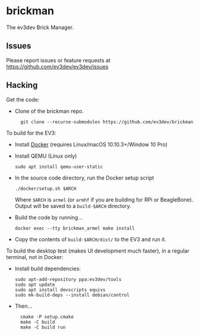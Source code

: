 brickman
========

The ev3dev Brick Manager.

Issues
------

Please report issues or feature requests at https://github.com/ev3dev/ev3dev/issues

Hacking
-------

Get the code:

* Clone of the brickman repo.

        git clone --recurse-submodules https://github.com/ev3dev/brickman

To build for the EV3:

*   Install [Docker] (requires Linux/macOS 10.10.3+/Window 10 Pro)
*   Install QEMU (Linux only)

        sudo apt install qemu-user-static

*   In the source code directory, run the Docker setup script

        ./docker/setup.sh $ARCH

    Where `$ARCH` is `armel` (or `armhf` if you are building for RPi
    or BeagleBone).  Output will be saved to a `build-$ARCH` directory.

*   Build the code by running...

        docker exec --tty brickman_armel make install

*   Copy the contents of `build-$ARCH/dist/` to the EV3 and run it.

[Docker]: https://www.docker.com/

To build the desktop test (makes UI development much faster), in a regular terminal,
not in Docker:

*   Install build dependencies:

        sudo apt-add-repository ppa:ev3dev/tools
        sudo apt update
        sudo apt install devscripts equivs
        sudo mk-build-deps --install debian/control

* Then...

        cmake -P setup.cmake
        make -C build
        make -C build run
